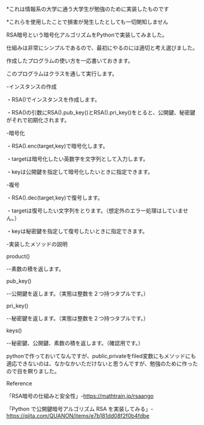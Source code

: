 *これは情報系の大学に通う大学生が勉強のために実装したものです

*これらを使用したことで損害が発生したとしても一切関知しません


RSA暗号という暗号化アルゴリズムをPythonで実装してみました。

仕組みは非常にシンプルであるので、最初にやるのには適切と考え選びました。


作成したプログラムの使い方を一応書いておきます。


このプログラムはクラスを通して実行します。


-インスタンスの作成

・RSA()でインスタンスを作成します。

・RSA()の引数にRSA().pub_key()とRSA().pri_key()をとると、公開鍵、秘密鍵がそれで初期化されます。


-暗号化

・RSA().enc(target,key)で暗号化します。

・targetは暗号化したい英数字を文字列として入力します。

・keyは公開鍵を指定して暗号化したいときに指定できます。


-複号

・RSA().dec(target,key)で復号します。

・targetは復号したい文字列をとります。（想定外のエラー処理はしていません。）

・keyは秘密鍵を指定して復号したいときに指定できます。


-実装したメソッドの説明

product()

--素数の積を返します。


pub_key()

--公開鍵を返します。（実態は整数を２つ持つタプルです。）


pri_key()

--秘密鍵を返します。（実態は整数を２つ持つタプルです。）


keys()

--秘密鍵、公開鍵、素数の積を返します。（確認用です。）



pythonで作っておいてなんですが、public,privateをfiled変数にもメソッドにも適応できないのは、なかなかいただけないと思うんですが、勉強のために作ったので目を瞑りました。


Reference

「RSA暗号の仕組みと安全性」-https://mathtrain.jp/rsaango

「Python で公開鍵暗号アルゴリズム RSA を実装してみる」-https://qiita.com/QUANON/items/e7b181dd08f2f0b4fdbe